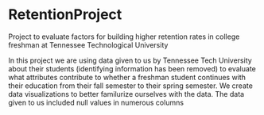 # RetentionProject
Project to evaluate factors for building higher retention rates in college freshman at Tennessee Technological University

In this project we are using data given to us by Tennessee Tech University about their students (identifying information has been removed) to evaluate what attributes contribute to whether a freshman student continues with their education from their fall semester to their spring semester.  We create data visualizations to better familurize ourselves with the data.  The data given to us included null values in numerous columns 
